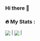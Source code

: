 ### Hi there 👋

### :fire: My Stats :

<img length=100px href="https://github.com/nalsur-veallam/"><img align="center" src="https://github-readme-stats.vercel.app/api?username=nalsur-veallam&theme=github_dark&hide=contribs,issues&show_icons=true&hide_border=true" /></a> | <a href="https://github.com/nalsur-veallam/"><img align="center" src="https://github-readme-stats.vercel.app/api/top-langs/?username=nalsur-veallam&theme=github_dark&layout=compact&hide_border=true" /></a> |
<!-- [![GitHub Streak](http://github-readme-streak-stats.herokuapp.com?user=nalsur-veallam&theme=highcontrast&date_format=j%20M%5B%20Y%5D&background=000000)]
<img width=500px src="https://github-readme-stats.vercel.app/api/top-langs?username=zluvsand&layout=compact"/>
 -->
